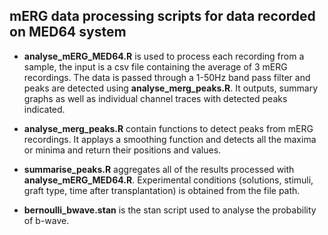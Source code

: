 ## mERG data processing scripts for data recorded on MED64 system

* **analyse_mERG_MED64.R** is used to process each recording from a sample, the input is a csv file containing the average of 3 mERG recordings. The data is passed through a 1-50Hz band pass filter and peaks are detected using **analyse_merg_peaks.R**. It outputs, summary graphs as well as individual channel traces with detected peaks indicated. 

* **analyse_merg_peaks.R** contain functions to detect peaks from mERG recordings. It applays a smoothing function and detects all the maxima or minima and return their positions and values. 

* **summarise_peaks.R** aggregates all of the results processed with **analyse_mERG_MED64.R**. Experimental conditions (solutions, stimuli, graft type, time after transplantation) is obtained from the file path. 

* **bernoulli_bwave.stan** is the stan script used to analyse the probability of b-wave. 

